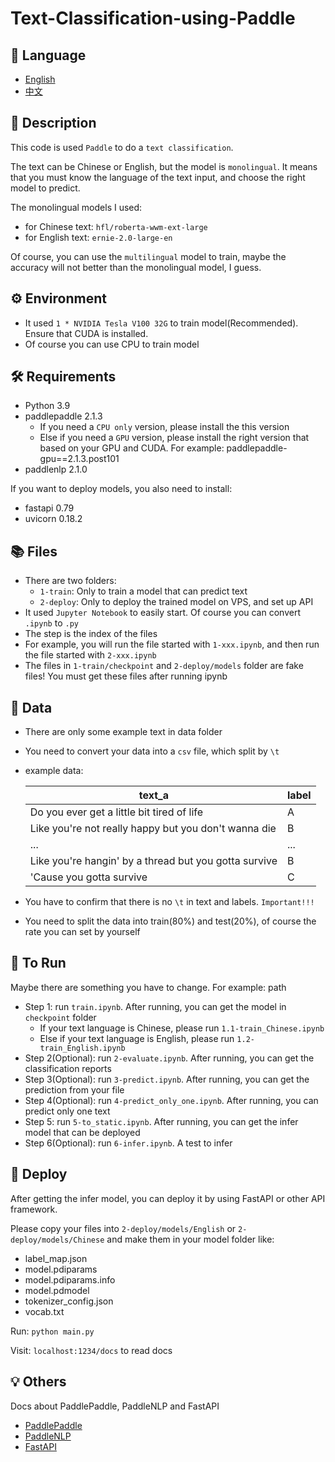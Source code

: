 # Text-Classification-using-Paddle

## 🎨 Language

* [English](/README.md)
* [中文](/README-zh.md)

## 📝 Description

This code is used `Paddle` to do a `text classification`.

The text can be Chinese or English, but the model is `monolingual`. It means that you must know the language of the text input, and choose the right model to predict.

The monolingual models I used:

* for Chinese text: `hfl/roberta-wwm-ext-large`
* for English text: `ernie-2.0-large-en`

Of course, you can use the `multilingual` model to train, maybe the accuracy will not better than the monolingual model, I guess.

## ⚙ Environment

* It used `1 * NVIDIA Tesla V100 32G` to train model(Recommended). Ensure that CUDA is installed.
* Of course you can use CPU to train model

## 🛠 Requirements

* Python 3.9
* paddlepaddle 2.1.3
  * If you need a `CPU only` version, please install the  this version
  * Else if you need a `GPU` version, please install the right version that based on your GPU and CUDA.
    For example: paddlepaddle-gpu==2.1.3.post101
* paddlenlp 2.1.0

If you want to deploy models, you also need to install:

* fastapi 0.79
* uvicorn 0.18.2

## 📚 Files

* There are two folders:
  * `1-train`: Only to train a model that can predict text
  * `2-deploy`: Only to deploy the trained model on VPS, and set up API
* It used `Jupyter Notebook` to easily start. Of course you can convert `.ipynb` to `.py`
* The step is the index of the files
* For example, you will run the file started with `1-xxx.ipynb`, and then run the file started with `2-xxx.ipynb`
* The files in `1-train/checkpoint` and `2-deploy/models` folder are fake files! You must get these files after running ipynb

## 📖 Data

* There are only some example text in data folder

* You need to convert your data into a `csv` file, which split by `\t`

* example data:

  | text_a                                                | label |
  | ----------------------------------------------------- | ----- |
  | Do you ever get a little bit tired of life            | A     |
  | Like you're not really happy but you don't wanna die  | B     |
  | ...                                                   | ...   |
  | Like you're hangin' by a thread but you gotta survive | B     |
  | 'Cause you gotta survive                              | C     |

* You have to confirm that there is no `\t` in text and labels. `Important!!!`

* You need to split the data into train(80%) and test(20%), of course the rate you can set by yourself

## 🎯 To Run

Maybe there are something you have to change. For example: path

* Step 1: run `train.ipynb`. After running, you can get the model in `checkpoint` folder
  * If your text language is Chinese, please run `1.1-train_Chinese.ipynb`
  * Else if your text language is English, please run `1.2-train_English.ipynb`
* Step 2(Optional): run `2-evaluate.ipynb`. After running, you can get the classification reports
* Step 3(Optional): run `3-predict.ipynb`. After running, you can get the prediction from your file
* Step 4(Optional): run `4-predict_only_one.ipynb`. After running, you can predict only one text
* Step 5: run `5-to_static.ipynb`. After running, you can get the infer model that can be deployed
* Step 6(Optional): run `6-infer.ipynb`. A test to infer

## 📢 Deploy

After getting the infer model, you can deploy it by using FastAPI or other API framework.

Please copy your files into `2-deploy/models/English` or `2-deploy/models/Chinese` and make them in your model folder like:

* label_map.json
* model.pdiparams
* model.pdiparams.info
* model.pdmodel
* tokenizer_config.json
* vocab.txt

Run: `python main.py`

Visit: `localhost:1234/docs` to read docs

## 💡 Others

Docs about PaddlePaddle, PaddleNLP and FastAPI

* [PaddlePaddle](https://www.paddlepaddle.org.cn/en)
* [PaddleNLP](https://paddlenlp.readthedocs.io/en/latest/)
* [FastAPI](https://fastapi.tiangolo.com/)
